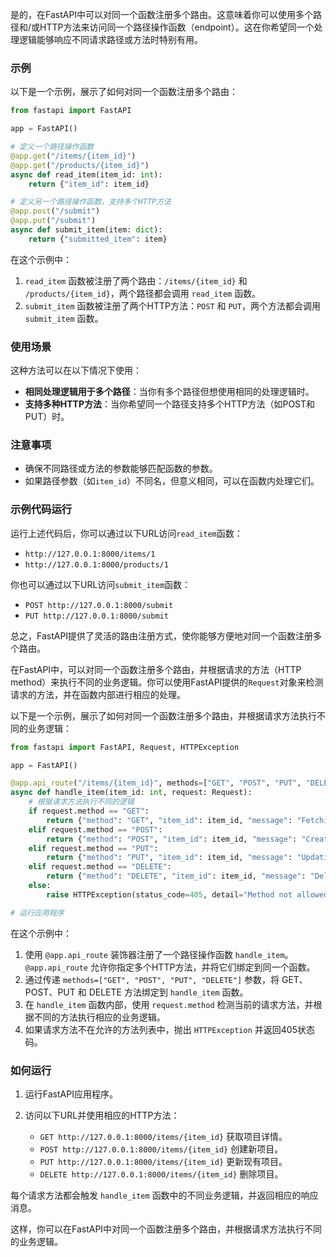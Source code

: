 是的，在FastAPI中可以对同一个函数注册多个路由。这意味着你可以使用多个路径和/或HTTP方法来访问同一个路径操作函数（endpoint）。这在你希望同一个处理逻辑能够响应不同请求路径或方法时特别有用。

### 示例

以下是一个示例，展示了如何对同一个函数注册多个路由：

```python
from fastapi import FastAPI

app = FastAPI()

# 定义一个路径操作函数
@app.get("/items/{item_id}")
@app.get("/products/{item_id}")
async def read_item(item_id: int):
    return {"item_id": item_id}

# 定义另一个路径操作函数，支持多个HTTP方法
@app.post("/submit")
@app.put("/submit")
async def submit_item(item: dict):
    return {"submitted_item": item}
```

在这个示例中：

1. `read_item` 函数被注册了两个路由：`/items/{item_id}` 和 `/products/{item_id}`，两个路径都会调用 `read_item` 函数。
2. `submit_item` 函数被注册了两个HTTP方法：`POST` 和 `PUT`，两个方法都会调用 `submit_item` 函数。

### 使用场景

这种方法可以在以下情况下使用：

- **相同处理逻辑用于多个路径**：当你有多个路径但想使用相同的处理逻辑时。
- **支持多种HTTP方法**：当你希望同一个路径支持多个HTTP方法（如POST和PUT）时。

### 注意事项

- 确保不同路径或方法的参数能够匹配函数的参数。
- 如果路径参数（如`item_id`）不同名，但意义相同，可以在函数内处理它们。

### 示例代码运行

运行上述代码后，你可以通过以下URL访问`read_item`函数：
- `http://127.0.0.1:8000/items/1`
- `http://127.0.0.1:8000/products/1`

你也可以通过以下URL访问`submit_item`函数：
- `POST http://127.0.0.1:8000/submit`
- `PUT http://127.0.0.1:8000/submit`

总之，FastAPI提供了灵活的路由注册方式，使你能够方便地对同一个函数注册多个路由。

在FastAPI中，可以对同一个函数注册多个路由，并根据请求的方法（HTTP method）来执行不同的业务逻辑。你可以使用FastAPI提供的`Request`对象来检测请求的方法，并在函数内部进行相应的处理。

以下是一个示例，展示了如何对同一个函数注册多个路由，并根据请求方法执行不同的业务逻辑：

```python
from fastapi import FastAPI, Request, HTTPException

app = FastAPI()

@app.api_route("/items/{item_id}", methods=["GET", "POST", "PUT", "DELETE"])
async def handle_item(item_id: int, request: Request):
    # 根据请求方法执行不同的逻辑
    if request.method == "GET":
        return {"method": "GET", "item_id": item_id, "message": "Fetching item details"}
    elif request.method == "POST":
        return {"method": "POST", "item_id": item_id, "message": "Creating a new item"}
    elif request.method == "PUT":
        return {"method": "PUT", "item_id": item_id, "message": "Updating an existing item"}
    elif request.method == "DELETE":
        return {"method": "DELETE", "item_id": item_id, "message": "Deleting the item"}
    else:
        raise HTTPException(status_code=405, detail="Method not allowed")

# 运行应用程序
```

在这个示例中：

1. 使用 `@app.api_route` 装饰器注册了一个路径操作函数 `handle_item`。`@app.api_route` 允许你指定多个HTTP方法，并将它们绑定到同一个函数。
2. 通过传递 `methods=["GET", "POST", "PUT", "DELETE"]` 参数，将 GET、POST、PUT 和 DELETE 方法绑定到 `handle_item` 函数。
3. 在 `handle_item` 函数内部，使用 `request.method` 检测当前的请求方法，并根据不同的方法执行相应的业务逻辑。
4. 如果请求方法不在允许的方法列表中，抛出 `HTTPException` 并返回405状态码。

### 如何运行

1. 运行FastAPI应用程序。
2. 访问以下URL并使用相应的HTTP方法：

   - `GET http://127.0.0.1:8000/items/{item_id}` 获取项目详情。
   - `POST http://127.0.0.1:8000/items/{item_id}` 创建新项目。
   - `PUT http://127.0.0.1:8000/items/{item_id}` 更新现有项目。
   - `DELETE http://127.0.0.1:8000/items/{item_id}` 删除项目。

每个请求方法都会触发 `handle_item` 函数中的不同业务逻辑，并返回相应的响应消息。

这样，你可以在FastAPI中对同一个函数注册多个路由，并根据请求方法执行不同的业务逻辑。
